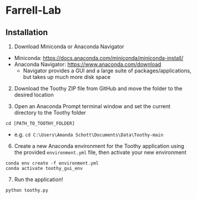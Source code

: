 # Farrell-Lab

## Installation
1) Download Miniconda or Anaconda Navigator
* Miniconda: https://docs.anaconda.com/miniconda/miniconda-install/
* Anaconda Navigator: https://www.anaconda.com/download
  * Navigator provides a GUI and a large suite of packages/applications, but takes up much more disk space

2) Download the Toothy ZIP file from GitHub and move the folder to the desired location

3) Open an Anaconda Prompt terminal window and set the current directory to the Toothy folder
```
cd [PATH_TO_TOOTHY_FOLDER]
```
* e.g. ```cd C:\Users\Amanda Schott\Documents\Data\Toothy-main```

6) Create a new Anaconda environment for the Toothy application using the provided ```environment.yml``` file, then activate your new environment
```
conda env create -f environment.yml
conda activate toothy_gui_env
```

7) Run the application!
```
python toothy.py
```
